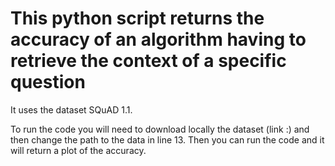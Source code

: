 # This python script returns the accuracy of an algorithm having to retrieve the context of a specific question

It uses the dataset SQuAD 1.1.

To run the code you will need to download locally the dataset (link :) and then change the path to the data in line 13. Then you can run the code and it will return a plot of the accuracy. 

